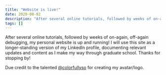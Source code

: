 ```yaml
---
title: "Website is live!"
date: 2020-08-02
description: "After several online tutorials, followed by weeks of on-again, off-again debugging, my personal website is up and running! I will..."
tags: []
---
```


After several online tutorials, followed by weeks of on-again, off-again debugging, my personal website is up and running! I will use this site as a longer-standing version of my LinkedIn profile, documenting relevant updates and content as I make my way through graduate school. Thanks for stopping by!

Due credit to the talented [@colorfullyso](https://www.instagram.com/colorfullyso/) for creating my avatar/logo. 


